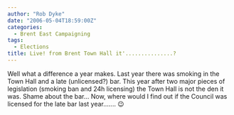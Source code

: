 ```yaml
---
author: "Rob Dyke"
date: "2006-05-04T18:59:00Z"
categories:
  - Brent East Campaigning
tags:
  - Elections
title: Live! from Brent Town Hall it'...............?
---
```

Well what a difference a year makes. Last year there was smoking in the Town Hall and a late (unlicensed?) bar. This year after two major pieces of legislation (smoking ban and 24h licensing) the Town Hall is not the den it was. Shame about the bar... Now, where would I find out if the Council was licensed for the late bar last year....... 😉
